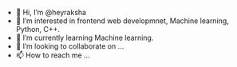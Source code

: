 - 👋 Hi, I’m @heyraksha
- 👀 I’m interested in frontend web developmnet, Machine learning, Python, C++.
- 🌱 I’m currently learning Machine learning.
- 💞️ I’m looking to collaborate on ...
- 📫 How to reach me ...

<!---
heyraksha/heyraksha is a ✨ special ✨ repository because its `README.md` (this file) appears on your GitHub profile.
You can click the Preview link to take a look at your changes.
--->

